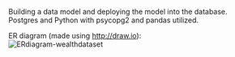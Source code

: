 Building a data model and deploying the model into the database.  
Postgres and Python with psycopg2 and pandas utilized.  

ER diagram (made using http://draw.io):    
![ERdiagram-wealthdataset](https://user-images.githubusercontent.com/35755621/230672768-1d821c0b-b1ff-41d8-aa02-c1329002e1da.JPG)
